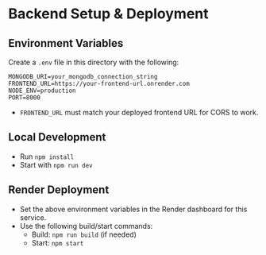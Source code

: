 # Backend Setup & Deployment

## Environment Variables
Create a `.env` file in this directory with the following:

```
MONGODB_URI=your_mongodb_connection_string
FRONTEND_URL=https://your-frontend-url.onrender.com
NODE_ENV=production
PORT=8000
```

- `FRONTEND_URL` must match your deployed frontend URL for CORS to work.

## Local Development
- Run `npm install`
- Start with `npm run dev`

## Render Deployment
- Set the above environment variables in the Render dashboard for this service.
- Use the following build/start commands:
  - Build: `npm run build` (if needed)
  - Start: `npm start` 